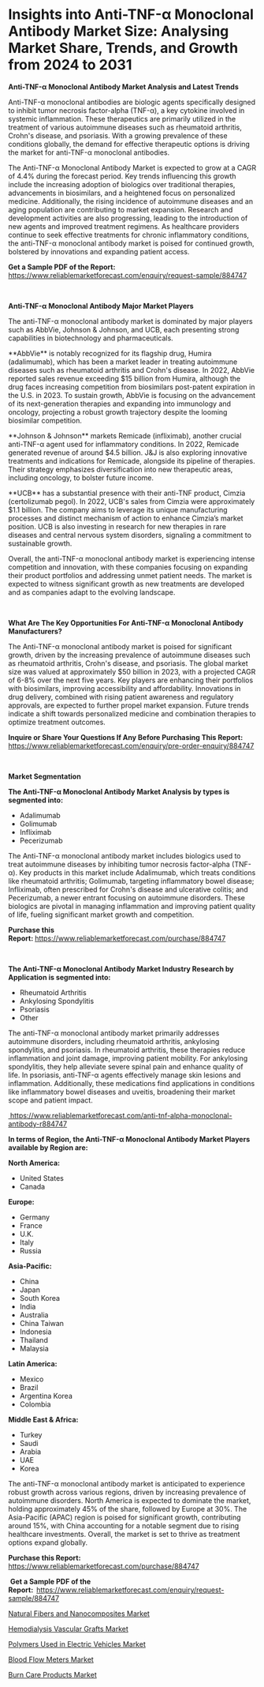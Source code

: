 <p><h1>Insights into Anti-TNF-α Monoclonal Antibody Market Size: Analysing Market Share, Trends, and Growth from 2024 to 2031</h1></p><p><strong>Anti-TNF-α Monoclonal Antibody Market Analysis and Latest Trends</strong></p>
<p><p>Anti-TNF-α monoclonal antibodies are biologic agents specifically designed to inhibit tumor necrosis factor-alpha (TNF-α), a key cytokine involved in systemic inflammation. These therapeutics are primarily utilized in the treatment of various autoimmune diseases such as rheumatoid arthritis, Crohn's disease, and psoriasis. With a growing prevalence of these conditions globally, the demand for effective therapeutic options is driving the market for anti-TNF-α monoclonal antibodies.</p><p>The Anti-TNF-α Monoclonal Antibody Market is expected to grow at a CAGR of 4.4% during the forecast period. Key trends influencing this growth include the increasing adoption of biologics over traditional therapies, advancements in biosimilars, and a heightened focus on personalized medicine. Additionally, the rising incidence of autoimmune diseases and an aging population are contributing to market expansion. Research and development activities are also progressing, leading to the introduction of new agents and improved treatment regimens. As healthcare providers continue to seek effective treatments for chronic inflammatory conditions, the anti-TNF-α monoclonal antibody market is poised for continued growth, bolstered by innovations and expanding patient access.</p></p>
<p><strong>Get a Sample PDF of the Report:&nbsp;</strong> <a href="https://www.reliablemarketforecast.com/enquiry/request-sample/884747">https://www.reliablemarketforecast.com/enquiry/request-sample/884747</a></p>
<p>&nbsp;</p>
<p><strong>Anti-TNF-α Monoclonal Antibody Major Market Players</strong></p>
<p><p>The anti-TNF-α monoclonal antibody market is dominated by major players such as AbbVie, Johnson & Johnson, and UCB, each presenting strong capabilities in biotechnology and pharmaceuticals.</p><p>**AbbVie** is notably recognized for its flagship drug, Humira (adalimumab), which has been a market leader in treating autoimmune diseases such as rheumatoid arthritis and Crohn's disease. In 2022, AbbVie reported sales revenue exceeding $15 billion from Humira, although the drug faces increasing competition from biosimilars post-patent expiration in the U.S. in 2023. To sustain growth, AbbVie is focusing on the advancement of its next-generation therapies and expanding into immunology and oncology, projecting a robust growth trajectory despite the looming biosimilar competition.</p><p>**Johnson & Johnson** markets Remicade (infliximab), another crucial anti-TNF-α agent used for inflammatory conditions. In 2022, Remicade generated revenue of around $4.5 billion. J&J is also exploring innovative treatments and indications for Remicade, alongside its pipeline of therapies. Their strategy emphasizes diversification into new therapeutic areas, including oncology, to bolster future income.</p><p>**UCB** has a substantial presence with their anti-TNF product, Cimzia (certolizumab pegol). In 2022, UCB's sales from Cimzia were approximately $1.1 billion. The company aims to leverage its unique manufacturing processes and distinct mechanism of action to enhance Cimzia’s market position. UCB is also investing in research for new therapies in rare diseases and central nervous system disorders, signaling a commitment to sustainable growth.</p><p>Overall, the anti-TNF-α monoclonal antibody market is experiencing intense competition and innovation, with these companies focusing on expanding their product portfolios and addressing unmet patient needs. The market is expected to witness significant growth as new treatments are developed and as companies adapt to the evolving landscape.</p></p>
<p>&nbsp;</p>
<p><strong>What Are The Key Opportunities For Anti-TNF-α Monoclonal Antibody Manufacturers?</strong></p>
<p><p>The Anti-TNF-α monoclonal antibody market is poised for significant growth, driven by the increasing prevalence of autoimmune diseases such as rheumatoid arthritis, Crohn's disease, and psoriasis. The global market size was valued at approximately $50 billion in 2023, with a projected CAGR of 6-8% over the next five years. Key players are enhancing their portfolios with biosimilars, improving accessibility and affordability. Innovations in drug delivery, combined with rising patient awareness and regulatory approvals, are expected to further propel market expansion. Future trends indicate a shift towards personalized medicine and combination therapies to optimize treatment outcomes.</p></p>
<p><strong>Inquire or Share Your Questions If Any Before Purchasing This Report:</strong> <a href="https://www.reliablemarketforecast.com/enquiry/pre-order-enquiry/884747">https://www.reliablemarketforecast.com/enquiry/pre-order-enquiry/884747</a></p>
<p>&nbsp;</p>
<p><strong>Market Segmentation</strong></p>
<p><strong>The Anti-TNF-α Monoclonal Antibody Market Analysis by types is segmented into:</strong></p>
<p><ul><li>Adalimumab</li><li>Golimumab</li><li>Infliximab</li><li>Pecerizumab</li></ul></p>
<p><p>The Anti-TNF-α monoclonal antibody market includes biologics used to treat autoimmune diseases by inhibiting tumor necrosis factor-alpha (TNF-α). Key products in this market include Adalimumab, which treats conditions like rheumatoid arthritis; Golimumab, targeting inflammatory bowel disease; Infliximab, often prescribed for Crohn's disease and ulcerative colitis; and Pecerizumab, a newer entrant focusing on autoimmune disorders. These biologics are pivotal in managing inflammation and improving patient quality of life, fueling significant market growth and competition.</p></p>
<p><strong>Purchase this Report:&nbsp;</strong><a href="https://www.reliablemarketforecast.com/purchase/884747">https://www.reliablemarketforecast.com/purchase/884747</a></p>
<p>&nbsp;</p>
<p><strong>The Anti-TNF-α Monoclonal Antibody Market Industry Research by Application is segmented into:</strong></p>
<p><ul><li>Rheumatoid Arthritis</li><li>Ankylosing Spondylitis</li><li>Psoriasis</li><li>Other</li></ul></p>
<p><p>The anti-TNF-α monoclonal antibody market primarily addresses autoimmune disorders, including rheumatoid arthritis, ankylosing spondylitis, and psoriasis. In rheumatoid arthritis, these therapies reduce inflammation and joint damage, improving patient mobility. For ankylosing spondylitis, they help alleviate severe spinal pain and enhance quality of life. In psoriasis, anti-TNF-α agents effectively manage skin lesions and inflammation. Additionally, these medications find applications in conditions like inflammatory bowel diseases and uveitis, broadening their market scope and patient impact.</p></p>
<p><a href="https://www.reliablemarketforecast.com/anti-tnf-alpha-monoclonal-antibody-r884747">&nbsp;https://www.reliablemarketforecast.com/anti-tnf-alpha-monoclonal-antibody-r884747</a></p>
<p><strong>In terms of Region, the Anti-TNF-α Monoclonal Antibody Market Players available by Region are:</strong></p>
<p>
    <p> <strong> North America: </strong>
        <ul>
            <li>United States</li>
            <li>Canada</li>
        </ul>
        </p> 
    <p> <strong> Europe: </strong>
        <ul>
            <li>Germany</li>
            <li>France</li>
            <li>U.K.</li>
            <li>Italy</li>
            <li>Russia</li>
        </ul>
        </p> 
    <p> <strong> Asia-Pacific: </strong>
        <ul>
            <li>China</li>
            <li>Japan</li>
            <li>South Korea</li>
            <li>India</li>
            <li>Australia</li>
            <li>China Taiwan</li>
            <li>Indonesia</li>
            <li>Thailand</li>
            <li>Malaysia</li>
        </ul>
        </p> 
    <p> <strong> Latin America: </strong>
        <ul>
            <li>Mexico</li>
            <li>Brazil</li>
            <li>Argentina Korea</li>
            <li>Colombia</li>
        </ul>
        </p> 
    <p> <strong> Middle East & Africa: </strong>
        <ul>
            <li>Turkey</li>
            <li>Saudi</li>
            <li>Arabia</li>
            <li>UAE</li>
            <li>Korea</li>
        </ul>
    </p>
    </p>
<p><p>The anti-TNF-α monoclonal antibody market is anticipated to experience robust growth across various regions, driven by increasing prevalence of autoimmune disorders. North America is expected to dominate the market, holding approximately 45% of the share, followed by Europe at 30%. The Asia-Pacific (APAC) region is poised for significant growth, contributing around 15%, with China accounting for a notable segment due to rising healthcare investments. Overall, the market is set to thrive as treatment options expand globally.</p></p>
<p><strong>Purchase this Report: </strong><a href="https://www.reliablemarketforecast.com/purchase/884747">https://www.reliablemarketforecast.com/purchase/884747</a></p>
<p>&nbsp;<strong>Get a Sample PDF of the Report:&nbsp;&nbsp;</strong><a href="https://www.reliablemarketforecast.com/enquiry/request-sample/884747">https://www.reliablemarketforecast.com/enquiry/request-sample/884747</a></p>
<p><strong></strong></p>
<p><p><a href="https://issuu.com/reportprime-2/docs/natural-fibers-and-nanocomposites-m_8a8b0f411053ee">Natural Fibers and Nanocomposites Market</a></p><p><a href="https://www.linkedin.com/pulse/hemodialysis-vascular-grafts-market-investigation-industry-dyovc?trackingId=TUtEqdVDQ5aUDNdNWAZNRg%3D%3D">Hemodialysis Vascular Grafts Market</a></p><p><a href="https://issuu.com/reportprime-2/docs/polymers-used-in-electric-vehicles-_1e7150c8ad78ba">Polymers Used in Electric Vehicles Market</a></p><p><a href="https://www.linkedin.com/pulse/blood-flow-meters-market-trends-growth-outlook-2024-v6rwe?trackingId=XCDei2WyT6KRysMFKqNtRA%3D%3D">Blood Flow Meters Market</a></p><p><a href="https://www.linkedin.com/pulse/global-perspectives-burn-care-products-market-trends-challenges-p4gec?trackingId=QLGt0zToQi%2BoE34%2BukKyqQ%3D%3D">Burn Care Products Market</a></p></p>